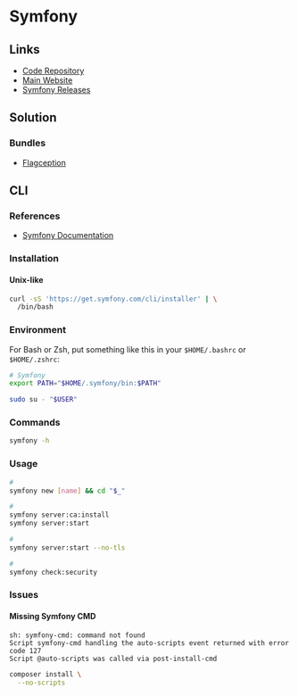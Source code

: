 # Symfony

<!--
https://linkedin.com/learning/learning-symfony-4/build-web-apps-with-symfony
https://symfony.com/doc/current/configuration.html#configuration-secrets
-->

## Links

- [Code Repository](https://github.com/symfony/symfony)
- [Main Website](https://symfony.com/)
- [Symfony Releases](https://symfony.com/releases/)

## Solution

### Bundles

- [Flagception](https://github.com/bestit/flagception-bundle)

## CLI

### References

- [Symfony Documentation](https://symfony.com/doc/current/index.html#gsc.tab=0)

### Installation

#### Unix-like

```sh
curl -sS 'https://get.symfony.com/cli/installer' | \
  /bin/bash
```

### Environment

For Bash or Zsh, put something like this in your `$HOME/.bashrc` or `$HOME/.zshrc`:

```sh
# Symfony
export PATH="$HOME/.symfony/bin:$PATH"
```

```sh
sudo su - "$USER"
```

### Commands

```sh
symfony -h
```

### Usage

```sh
#
symfony new [name] && cd "$_"

#
symfony server:ca:install
symfony server:start

#
symfony server:start --no-tls

#
symfony check:security
```

### Issues

#### Missing Symfony CMD

```log
sh: symfony-cmd: command not found
Script symfony-cmd handling the auto-scripts event returned with error code 127
Script @auto-scripts was called via post-install-cmd
```

```sh
composer install \
  --no-scripts
```

<!--
php composer.phar update symfony/flex --no-plugins --no-scripts
-->

<!-- ####

```log
Error: Uncaught RuntimeException: Unable to create the "cache" directory (/var/www/app/var/cache/dev). in /var/www/app/vendor/symfony/http-kernel/Kernel.php:637
``` -->

<!--
env | grep MESSENGER_TRANSPORT_DSN
-->
